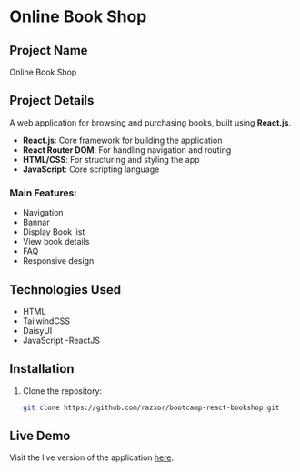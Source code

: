 # Online Book Shop

## Project Name
Online Book Shop

## Project Details
A web application for browsing and purchasing books, built using **React.js**.


- **React.js**: Core framework for building the application
- **React Router DOM**: For handling navigation and routing
- **HTML/CSS**: For structuring and styling the app
- **JavaScript**: Core scripting language


### Main Features:
- Navigation
- Bannar
- Display Book list
- View book details
- FAQ
- Responsive design

## Technologies Used
- HTML
- TailwindCSS
- DaisyUI
- JavaScript
-ReactJS

## Installation

1. Clone the repository:
   ```bash
   git clone https://github.com/razxor/bootcamp-react-bookshop.git

## Live Demo

Visit the live version of the application [here](https://bootcamp-react-bookshop.vercel.app/).

